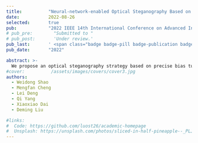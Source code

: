```yaml
---
title:          "Neural-network-enabled Optical Steganography Based on Bias Tuning of Electro-optical Modulator"
date:           2022-08-26
selected:       true
pub:            "2022 IEEE 14th International Conference on Advanced Infocomm Technology (ICAIT)"
# pub_pre:        "Submitted to "
# pub_post:       'Under review.'
pub_last:       ' <span class="badge badge-pill badge-publication badge-success">Oral</span>'
pub_date:       "2022"

abstract: >-
  We propose an optical steganography strategy based on precise bias tuning of an electro-optical modulator and a Convolutional Neural Network (CNN)-enabled extractor. Underneath the 10 Gbit/s public data transmission, the 195 Mbit/s stealth data is modulated on the bias states of the modulator based on the precise and stable bias control technique. The stealth embedment has been verified to make almost no impact on the public channel within a 20-km distance. For a legal stealth receiver, the “invisible” stealth data can be extracted with the aid of the CNN-enabled extractor. Only one optical source is needed in the proposed optical steganography scheme and the stealth channel is integrated into the public channel closely and naturally. The privacy and security of stealth data are analyzed.
#cover:          /assets/images/covers/cover3.jpg
authors:
  - Weidong Shao
  - Mengfan Cheng
  - Lei Deng
  - Qi Yang
  - Xiaoxiao Dai
  - Deming Liu

#links:
#  Code: https://github.com/luost26/academic-homepage
#  Unsplash: https://unsplash.com/photos/sliced-in-half-pineapple--_PLJZmHZzk
---
```

